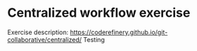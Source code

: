 
# Centralized workflow exercise

Exercise description: https://coderefinery.github.io/git-collaborative/centralized/
Testing
